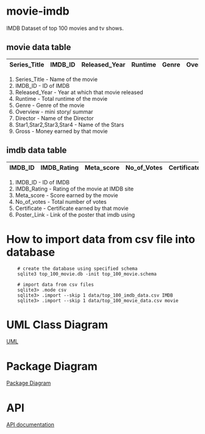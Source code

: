 # movie-imdb
IMDB Dataset of top 100 movies and tv shows.

## movie data table
| Series_Title | IMDB_ID | Released_Year | Runtime | Genre | Overview | Director | Star1 | Star2 | Star3 | Star4 | Gross |
|--------------|---------|---------------|---------|-------|----------|----------|-------|-------|-------|-------|-------|

1. Series_Title - Name of the movie
2. IMDB_ID - ID of IMDB
3. Released_Year - Year at which that movie released
4. Runtime - Total runtime of the movie
5. Genre - Genre of the movie
6. Overview - mini story/ summar
7. Director - Name of the Director
8. Star1,Star2,Star3,Star4 - Name of the Stars
9. Gross - Money earned by that movie

## imdb data table
| IMDB_ID | IMDB_Rating | Meta_score | No_of_Votes | Certificate | Poster_Link |
|---------|-------------|------------|-------------|-------------|-------------|

1. IMDB_ID - ID of IMDB
2. IMDB_Rating - Rating of the movie at IMDB site
3. Meta_score - Score earned by the movie
4. No_of_votes - Total number of votes
5. Certificate - Certificate earned by that movie
6. Poster_Link - Link of the poster that imdb using

# How to import data from csv file into database

        # create the database using specified schema
        sqlite3 top_100_movie.db -init top_100_movie.schema    

        # import data from csv files
        sqlite3> .mode csv
        sqlite3> .import --skip 1 data/top_100_imdb_data.csv IMDB
        sqlite3> .import --skip 1 data/top_100_movie_data.csv movie
        
# UML Class Diagram
[UML](../../wiki/uml-class-diagram)

# Package Diagram
[Package Diagram](../../wiki/package-diagram)

# API 
[API documentation](https://docs.google.com/document/d/1-Fz8Sp7Q4I1MeDKUyzjogXSRpLQ_BZGmHuK2lsHeEXQ/edit?usp=sharing)
